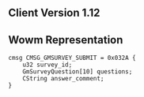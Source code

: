 ## Client Version 1.12

## Wowm Representation
```rust,ignore
cmsg CMSG_GMSURVEY_SUBMIT = 0x032A {
    u32 survey_id;    
    GmSurveyQuestion[10] questions;    
    CString answer_comment;    
}

```
